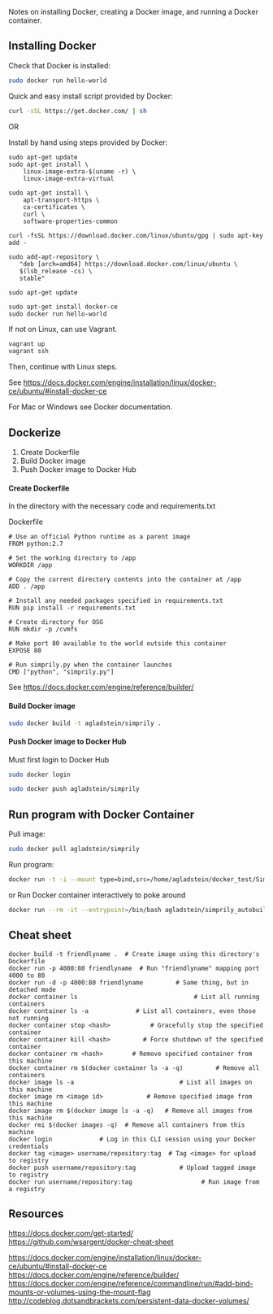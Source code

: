 Notes on installing Docker, creating a Docker image, and running a Docker container.  

## Installing Docker

Check that Docker is installed:
```bash
sudo docker run hello-world
```

Quick and easy install script provided by Docker: 
```bash
curl -sSL https://get.docker.com/ | sh
```
OR  

Install by hand using steps provided by Docker:
```
sudo apt-get update
sudo apt-get install \
    linux-image-extra-$(uname -r) \
    linux-image-extra-virtual

sudo apt-get install \
    apt-transport-https \
    ca-certificates \
    curl \
    software-properties-common
    
curl -fsSL https://download.docker.com/linux/ubuntu/gpg | sudo apt-key add -

sudo add-apt-repository \
   "deb [arch=amd64] https://download.docker.com/linux/ubuntu \
   $(lsb_release -cs) \
   stable"
   
sudo apt-get update

sudo apt-get install docker-ce
sudo docker run hello-world
```


If not on Linux, can use Vagrant.
```bash
vagrant up
vagrant ssh
```
Then, continue with Linux steps.

See https://docs.docker.com/engine/installation/linux/docker-ce/ubuntu/#install-docker-ce  


For Mac or Windows see Docker documentation.

## Dockerize

1. Create Dockerfile  
2. Build Docker image  
3. Push Docker image to Docker Hub

#### Create Dockerfile
In the directory with the necessary code and requirements.txt  

Dockerfile
```text
# Use an official Python runtime as a parent image
FROM python:2.7

# Set the working directory to /app
WORKDIR /app

# Copy the current directory contents into the container at /app
ADD . /app

# Install any needed packages specified in requirements.txt
RUN pip install -r requirements.txt

# Create directory for OSG
RUN mkdir -p /cvmfs

# Make port 80 available to the world outside this container
EXPOSE 80

# Run simprily.py when the container launches
CMD ["python", "simprily.py"]
```

See https://docs.docker.com/engine/reference/builder/
#### Build Docker image
```bash
sudo docker build -t agladstein/simprily .
```

#### Push Docker image to Docker Hub

Must first login to Docker Hub
```bash
sudo docker login
```
```bash
sudo docker push agladstein/simprily
```

## Run program with Docker Container

Pull image:
```bash
sudo docker pull agladstein/simprily
```

Run program:
```bash
docker run -t -i --mount type=bind,src=/home/agladstein/docker_test/SimPrily,dst=/app agladstein/simprily_autobuild:version1 python /app/simprily.py -p examples/eg1/param_file_eg1.txt -m examples/eg1/model_file_eg1.csv -g genetic_map_b37/genetic_map_GRCh37_chr1.txt.macshs -a array_template/ill_650_test.bed -i 1 -o output_dir -v
```

or Run Docker container interactively to poke around
```bash
docker run --rm -it --entrypoint=/bin/bash agladstein/simprily_autobuild:version1
```

## Cheat sheet
```
docker build -t friendlyname .  # Create image using this directory's Dockerfile
docker run -p 4000:80 friendlyname  # Run "friendlyname" mapping port 4000 to 80
docker run -d -p 4000:80 friendlyname         # Same thing, but in detached mode
docker container ls                                # List all running containers
docker container ls -a             # List all containers, even those not running
docker container stop <hash>           # Gracefully stop the specified container
docker container kill <hash>         # Force shutdown of the specified container
docker container rm <hash>        # Remove specified container from this machine
docker container rm $(docker container ls -a -q)         # Remove all containers
docker image ls -a                             # List all images on this machine
docker image rm <image id>            # Remove specified image from this machine
docker image rm $(docker image ls -a -q)   # Remove all images from this machine
docker rmi $(docker images -q)  # Remove all containers from this machine
docker login             # Log in this CLI session using your Docker credentials
docker tag <image> username/repository:tag  # Tag <image> for upload to registry
docker push username/repository:tag            # Upload tagged image to registry
docker run username/repository:tag                   # Run image from a registry
```

## Resources
https://docs.docker.com/get-started/  
https://github.com/wsargent/docker-cheat-sheet  

https://docs.docker.com/engine/installation/linux/docker-ce/ubuntu/#install-docker-ce    
https://docs.docker.com/engine/reference/builder/  
https://docs.docker.com/engine/reference/commandline/run/#add-bind-mounts-or-volumes-using-the-mount-flag  
http://codeblog.dotsandbrackets.com/persistent-data-docker-volumes/
